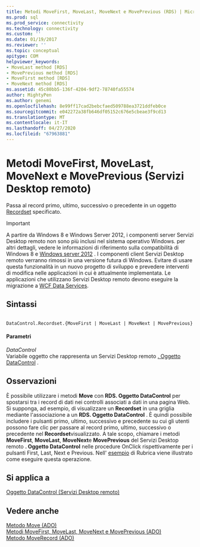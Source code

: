 ```yaml
---
title: Metodi MoveFirst, MoveLast, MoveNext e MovePrevious (RDS) | Microsoft Docs
ms.prod: sql
ms.prod_service: connectivity
ms.technology: connectivity
ms.custom: ''
ms.date: 01/19/2017
ms.reviewer: ''
ms.topic: conceptual
apitype: COM
helpviewer_keywords:
- MoveLast method [RDS]
- MovePrevious method [RDS]
- MoveFirst method [RDS]
- MoveNext method [RDS]
ms.assetid: 45c80bb5-136f-4204-9df2-78740fa55574
author: MightyPen
ms.author: genemi
ms.openlocfilehash: 8e99ff17cad2bebcfaed509788ea3721ddfeb0ce
ms.sourcegitcommit: e042272a38fb646df05152c676e5cbeae3f9cd13
ms.translationtype: MT
ms.contentlocale: it-IT
ms.lasthandoff: 04/27/2020
ms.locfileid: "67963881"
---
```

# <a name="movefirst-movelast-movenext-and-moveprevious-methods-rds"></a>Metodi MoveFirst, MoveLast, MoveNext e MovePrevious (Servizi Desktop remoto)
Passa al record primo, ultimo, successivo o precedente in un oggetto [Recordset](../../../ado/reference/ado-api/recordset-object-ado.md) specificato.  
  
> [!IMPORTANT]
>  A partire da Windows 8 e Windows Server 2012, i componenti server Servizi Desktop remoto non sono più inclusi nel sistema operativo Windows. per altri dettagli, vedere le informazioni di riferimento sulla compatibilità di Windows 8 e [Windows server 2012](https://www.microsoft.com/download/details.aspx?id=27416) . I componenti client Servizi Desktop remoto verranno rimossi in una versione futura di Windows. Evitare di usare questa funzionalità in un nuovo progetto di sviluppo e prevedere interventi di modifica nelle applicazioni in cui è attualmente implementata. Le applicazioni che utilizzano Servizi Desktop remoto devono eseguire la migrazione a [WCF Data Services](https://go.microsoft.com/fwlink/?LinkId=199565).  
  
## <a name="syntax"></a>Sintassi  
  
```  
  
DataControl.Recordset.{MoveFirst | MoveLast | MoveNext | MovePrevious}  
```  
  
#### <a name="parameters"></a>Parametri  
 *DataControl*  
 Variabile oggetto che rappresenta un Servizi Desktop remoto [. Oggetto DataControl](../../../ado/reference/rds-api/datacontrol-object-rds.md) .  
  
## <a name="remarks"></a>Osservazioni  
 È possibile utilizzare i metodi **Move** con **RDS. Oggetto DataControl** per spostarsi tra i record di dati nei controlli associati a dati in una pagina Web. Si supponga, ad esempio, di visualizzare un **Recordset** in una griglia mediante l'associazione a un **RDS. Oggetto DataControl** . È quindi possibile includere i pulsanti primo, ultimo, successivo e precedente su cui gli utenti possono fare clic per passare al record primo, ultimo, successivo o precedente nel **Recordset**visualizzato. A tale scopo, chiamare i metodi **MoveFirst**, **MoveLast**, **MoveNext**e **MovePrevious** del Servizi Desktop remoto **. Oggetto DataControl** nelle procedure OnClick rispettivamente per i pulsanti First, Last, Next e Previous. Nell' [esempio](../../../ado/guide/remote-data-service/address-book-navigation-buttons.md) di Rubrica viene illustrato come eseguire questa operazione.  
  
## <a name="applies-to"></a>Si applica a  
 [Oggetto DataControl (Servizi Desktop remoto)](../../../ado/reference/rds-api/datacontrol-object-rds.md)  
  
## <a name="see-also"></a>Vedere anche  
 [Metodo Move (ADO)](../../../ado/reference/ado-api/move-method-ado.md)   
 [Metodi MoveFirst, MoveLast, MoveNext e MovePrevious (ADO)](../../../ado/reference/ado-api/movefirst-movelast-movenext-and-moveprevious-methods-ado.md)   
 [Metodo MoveRecord (ADO)](../../../ado/reference/ado-api/moverecord-method-ado.md)


